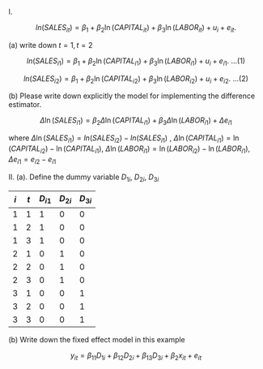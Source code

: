 I. 

$$ln(SALES_{it})=\beta_1+\beta_2\ln(CAPITAL_{it})+\beta_3\ln(LABOR_{it})+u_i+e_{it}.$$

(a) write down $t=1,t=2$

$$ln(SALES_{i1})=\beta_1+\beta_2\ln(CAPITAL_{i1})+\beta_3\ln(LABOR_{i1})+u_i+e_{i1}.\ \dots (1)$$

$$ln(SALES_{i2})=\beta_1+\beta_2\ln(CAPITAL_{i2})+\beta_3\ln(LABOR_{i2})+u_i+e_{i2}.\ \dots (2)$$

(b) Please write down explicitly the model for implementing the difference estimator.

$$\Delta \ln(SALES_{i1})=\beta_2\Delta\ln(CAPITAL_{i1})+\beta_3\Delta\ln(LABOR_{i1})+\Delta e_{i1}$$

where  $\Delta \ln(SALES_{i1})=ln(SALES_{i2})-ln(SALES_{i1})$ , $\Delta\ln(CAPITAL_{i1})=\ln(CAPITAL_{i2})-\ln(CAPITAL_{i1})$, $\Delta\ln(LABOR_{i1})=\ln(LABOR_{i2})-\ln(LABOR_{i1})$, $\Delta e_{i1}=e_{i2}-e_{i1}$

II.
(a). Define the dummy variable $D_{1i}$, $D_{2i}$, $D_{3i}$

| $i$| $t$ | $D_{i1}$ | $D_{2i}$ | $D_{3i}$ |
|----------|----------|----------|----------|----------|
| 1  | 1   | 1 | 0  | 0  |
| 1  | 2   | 1 | 0 | 0 |
| 1  |3 | 1  |0  | 0 |
| 2  | 1 | 0 | 1  | 0 |
| 2  | 2 | 0 | 1  | 0 |
| 2  | 3 | 0 | 1  | 0 |
| 3  | 1 | 0 | 0  | 1 |
| 3  | 2 | 0 | 0  | 1 |
| 3  | 3 | 0 | 0  | 1 |

(b) Write down the fixed effect model in this example

$$y_{it}= \beta_{11}D_{1i}+\beta_{12}D_{2i}+\beta_{13}D_{3i}+\beta_2 x_{it}+e_{it}$$
